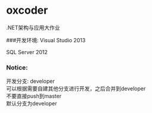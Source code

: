 # oxcoder
.NET架构与应用大作业

###开发环境: 
Visual Studio 2013

SQL Server 2012


### Notice:  
开发分支: developer  
可以根据需要自建其他分支进行开发，之后合并到developer  
不要直接push到master  
默认分支为developer

